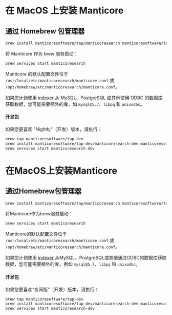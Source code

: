 # 在 MacOS 上安装 Manticore

## 通过 Homebrew 包管理器

```bash
brew install manticoresoftware/tap/manticoresearch manticoresoftware/tap/manticore-extra
```

将 Manticore 作为 brew 服务启动：

```bash
brew services start manticoresearch
```

Manticore 的默认配置文件位于 `/usr/local/etc/manticoresearch/manticore.conf` 或 `/opt/homebrew/etc/manticoresearch/manticore.conf`。

如果您计划使用 [indexer](../Creating_a_table/Local_tables/Plain_table.md) 从 MySQL、PostgreSQL 或其他使用 ODBC 的数据库获取数据，您可能需要额外的库，如 `mysql@5.7`、`libpq` 和 `unixodbc`。

#### 开发包
如果您更喜欢 "Nightly"（开发）版本，请执行：
```bash
brew tap manticoresoftware/tap-dev
brew install manticoresoftware/tap-dev/manticoresearch-dev manticoresoftware/tap-dev/manticore-extra-dev manticoresoftware/tap-dev/manticore-language-packs
brew services start manticoresearch-dev
```

<!--
## 从包含二进制文件的 tarball 安装

从[网站](https://manticoresearch.com/install/)下载并解压到一个文件夹：

```bash
mkdir manticore

cd manticore

wget https://repo.manticoresearch.com/repository/manticoresearch_macos/release/manticore-5.0.2-220530-348514c86-main.tar.gz

tar -xf manticore-5.0.2-220530-348514c86-main.tar.gz

wget https://repo.manticoresearch.com/repository/manticoresearch_macos/release/manticore-columnar-lib-1.15.4-220522-2fef34e-osx10.14.4-x86_64.tar.gz

tar -xf manticore-columnar-lib-1.15.4-220522-2fef34e-osx10.14.4-x86_64.tar.gz

## 启动 Manticore
FULL_SHARE_DIR=./share/manticore ./bin/searchd -c ./etc/manticoresearch/manticore.conf

## 运行 indexer
FULL_SHARE_DIR=./share/manticore ./bin/indexer -c ./etc/manticoresearch/manticore.conf
```

Manticore 的配置文件在您解压归档后为 `./etc/manticoresearch/manticore.conf`。

-->

<!-- 校对 -->
# 在MacOS上安装Manticore

## 通过Homebrew包管理器

```bash
brew install manticoresoftware/tap/manticoresearch manticoresoftware/tap/manticore-extra
```

将Manticore作为brew服务启动：

```bash
brew services start manticoresearch
```

Manticore的默认配置文件位于 `/usr/local/etc/manticoresearch/manticore.conf` 或 `/opt/homebrew/etc/manticoresearch/manticore.conf`。

如果您计划使用 [indexer](../Creating_a_table/Local_tables/Plain_table.md) 从MySQL、PostgreSQL或其他通过ODBC的数据库获取数据，您可能需要额外的库，例如 `mysql@5.7`、`libpq` 和 `unixodbc`。

#### 开发包
如果您更喜欢“夜间版”（开发）版本，请执行：
```bash
brew tap manticoresoftware/tap-dev
brew install manticoresoftware/tap-dev/manticoresearch-dev manticoresoftware/tap-dev/manticore-extra-dev manticoresoftware/tap-dev/manticore-language-packs
brew services start manticoresearch-dev
```

<!--
## 从包含二进制文件的tar包安装

从[网站](https://manticoresearch.com/install/)下载并解压到一个文件夹：

```bash
mkdir manticore

cd manticore

wget https://repo.manticoresearch.com/repository/manticoresearch_macos/release/manticore-5.0.2-220530-348514c86-main.tar.gz

tar -xf manticore-5.0.2-220530-348514c86-main.tar.gz

wget https://repo.manticoresearch.com/repository/manticoresearch_macos/release/manticore-columnar-lib-1.15.4-220522-2fef34e-osx10.14.4-x86_64.tar.gz

tar -xf manticore-columnar-lib-1.15.4-220522-2fef34e-osx10.14.4-x86_64.tar.gz

# 启动Manticore
FULL_SHARE_DIR=./share/manticore ./bin/searchd -c ./etc/manticoresearch/manticore.conf

# 运行indexer
FULL_SHARE_DIR=./share/manticore ./bin/indexer -c ./etc/manticoresearch/manticore.conf
```

Manticore配置文件是 `./etc/manticoresearch/manticore.conf`，在您解压缩归档后。

-->

<!-- proofread -->
